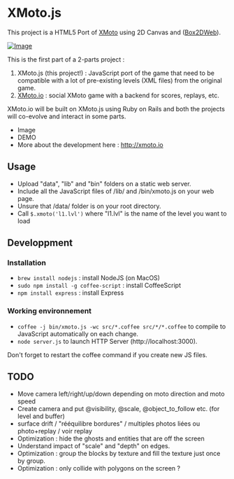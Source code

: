 XMoto.js
========

This project is a HTML5 Port of [XMoto](http://xmoto.tuxfamily.org/) using 2D Canvas and ([Box2DWeb](https://code.google.com/p/box2dweb/)).

[![Image](https://raw.githubusercontent.com/MichaelHoste/xmoto.js/master/image.jpg)](http://js.xmoto.io)

This is the first part of a 2-parts project :
 1. XMoto.js (this project!) : JavaScript port of the game that need to be compatible with a lot of pre-existing levels (XML files) from the original game.
 2. [XMoto.io](https://github.com/MichaelHoste/xmoto.io) : social XMoto game with a backend for scores, replays, etc.

XMoto.io will be built on XMoto.js using Ruby on Rails and both the projects will co-evolve and interact in some parts.

 * Image
 * DEMO
 * More about the development here : http://xmoto.io

## Usage

 * Upload "data", "lib" and "bin" folders on a static web server.
 * Include all the JavaScript files of /lib/ and /bin/xmoto.js on your web page.
 * Unsure that /data/ folder is on your root directory.
 * Call ```$.xmoto('l1.lvl')``` where "l1.lvl" is the name of the level you want to load

## Developpment

### Installation

 * ```brew install nodejs``` : install NodeJS (on MacOS)
 * ```sudo npm install -g coffee-script``` : install CoffeeScript
 * ```npm install express``` : install Express

### Working environnement

 * ```coffee -j bin/xmoto.js -wc src/*.coffee src/*/*.coffee``` to compile to JavaScript automatically on each change.
 * ```node server.js``` to launch HTTP Server (http://localhost:3000).

Don't forget to restart the coffee command if you create new JS files.

## TODO

 * Move camera left/right/up/down depending on moto direction and moto speed
 * Create camera and put @visibility, @scale, @object_to_follow etc. (for level and buffer)
 * surface drift / "rééquilibre bordures" / multiples photos liées ou photo+replay / voir replay
 * Optimization : hide the ghosts and entities that are off the screen
 * Understand impact of "scale" and "depth" on edges.
 * Optimization : group the blocks by texture and fill the texture just once by group.
 * Optimization : only collide with polygons on the screen ?
